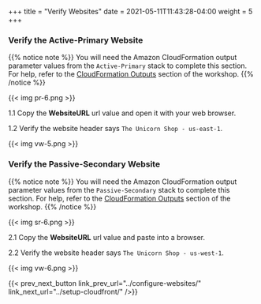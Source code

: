 +++
title = "Verify Websites"
date =  2021-05-11T11:43:28-04:00
weight = 5
+++

### Verify the Active-Primary Website

{{% notice note %}}
You will need the Amazon CloudFormation output parameter values from the `Active-Primary` stack to complete this section. For help, refer to the [CloudFormation Outputs](../prerequisites/cfn-outputs/) section of the workshop.
{{% /notice %}}

{{< img pr-6.png >}}

1.1 Copy the **WebsiteURL** url value and open it with your web browser.

1.2 Verify the website header says `The Unicorn Shop - us-east-1`.

{{< img vw-5.png >}}

### Verify the Passive-Secondary Website

{{% notice note %}}
You will need the Amazon CloudFormation output parameter values from the `Passive-Secondary` stack to complete this section. For help, refer to the [CloudFormation Outputs](../prerequisites/cfn-outputs/) section of the workshop.
{{% /notice %}}

{{< img sr-6.png >}}

2.1 Copy the **WebsiteURL** url value and paste into a browser.

2.2 Verify the website header says `The Unicorn Shop - us-west-1`.

{{< img vw-6.png >}}

{{< prev_next_button link_prev_url="../configure-websites/" link_next_url="../setup-cloudfront/" />}}

